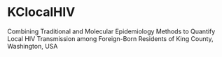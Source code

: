 # KClocalHIV
Combining Traditional and Molecular Epidemiology Methods to Quantify Local HIV Transmission among Foreign-Born Residents of King County, Washington, USA
